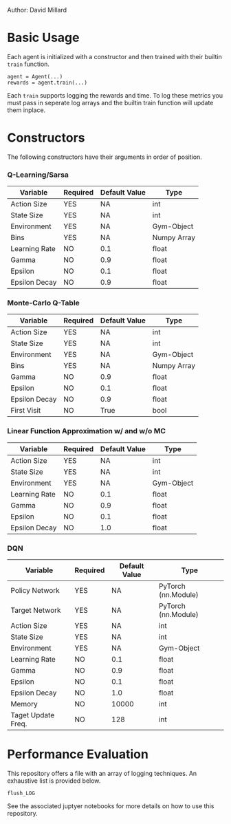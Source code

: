 Author: David Millard 

# Basic Usage
Each agent is initialized with a constructor and then trained with their builtin `train` function.

    agent = Agent(...)
    rewards = agent.train(...)

Each `train` supports logging the rewards and time. To log these metrics you must pass in seperate log arrays and the builtin train function will update them inplace. 

# Constructors
The following constructors have their arguments in order of position. 

### Q-Learning/Sarsa
| Variable | Required | Default Value | Type |
|----------|----------|----------|----------|
| Action Size | YES | NA | int |
| State Size | YES | NA | int |
| Environment | YES | NA | Gym-Object |
| Bins | YES | NA | Numpy Array |
| Learning Rate | NO | 0.1 | float |
| Gamma | NO | 0.9 | float | float |
| Epsilon | NO | 0.1 | float |
| Epsilon Decay | NO | 0.9 | float | 

### Monte-Carlo Q-Table
| Variable | Required | Default Value | Type |
|----------|----------|----------|----------|
| Action Size | YES | NA | int |
| State Size | YES | NA | int |
| Environment | YES | NA | Gym-Object |
| Bins | YES | NA | Numpy Array |
| Gamma | NO | 0.9 | float | float |
| Epsilon | NO | 0.1 | float |
| Epsilon Decay | NO | 0.9 | float | 
| First Visit | NO | True | bool | 

### Linear Function Approximation w/ and w/o MC
| Variable | Required | Default Value | Type |
|----------|----------|----------|----------|
| Action Size | YES | NA | int |
| State Size | YES | NA | int |
| Environment | YES | NA | Gym-Object |
| Learning Rate | NO | 0.1 | float |
| Gamma | NO | 0.9 | float | float |
| Epsilon | NO | 0.1 | float |
| Epsilon Decay | NO | 1.0 | float | 

### DQN
| Variable | Required | Default Value | Type |
|----------|----------|----------|----------|
| Policy Network | YES | NA | PyTorch (nn.Module) |
| Target Network | YES | NA | PyTorch (nn.Module) |
| Action Size | YES | NA | int |
| State Size | YES | NA | int |
| Environment | YES | NA | Gym-Object |
| Learning Rate | NO | 0.1 | float |
| Gamma | NO | 0.9 | float | float |
| Epsilon | NO | 0.1 | float |
| Epsilon Decay | NO | 1.0 | float | 
| Memory | NO | 10000 | int | 
| Taget Update Freq. | NO | 128 | int | 

# Performance Evaluation
This repository offers a file with an array of logging techniques. An exhaustive list is provided below.

```
flush_LOG
```


See the associated juptyer notebooks for more details on how to use this repository.
